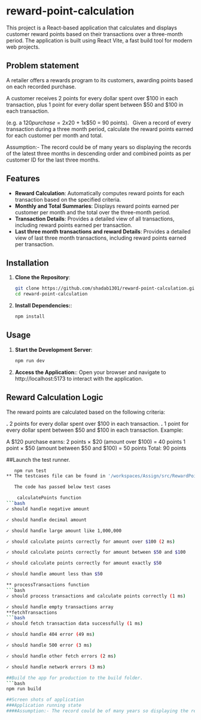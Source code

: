 # reward-point-calculation

This project is a React-based application that calculates and displays customer reward points based on their transactions over a three-month period. The application is built using React Vite, a fast build tool for modern web projects.

## Problem statement
A retailer offers a rewards program to its customers, awarding points based on each recorded purchase.

A customer receives 2 points for every dollar spent over $100 in each transaction, plus 1 point for every dollar spent between $50 and $100 in each transaction.

(e.g. a $120 purchase = 2x$20 + 1x$50 = 90 points).   Given a record of every transaction during a three month period, calculate the reward points earned for each customer per month and total.

Assumption:- The record could be of many years so displaying the records of the latest three months in descending order and combined points as per customer ID for the last three months.

## Features

- **Reward Calculation**: Automatically computes reward points for each transaction based on the specified criteria.
- **Monthly and Total Summaries**: Displays reward points earned per customer per month and the total over the three-month period.
- **Transaction Details**: Provides a detailed view of all transactions, including reward points earned per transaction.
- **Last three month transactions and reward Details**: Provides a detailed view of last three month transactions, including reward points earned per transaction.


## Installation

1. **Clone the Repository**:

   ```bash
   git clone https://github.com/shadab1301/reward-point-calculation.git
   cd reward-point-calculation
   
2. **Install Dependencies:**:
   ```bash
   npm install

## Usage
1. **Start the Development Server**:
   ```bash
   npm run dev

3. **Access the Application:**:
      Open your browser and navigate to http://localhost:5173 to interact with the application.

## Reward Calculation Logic
The reward points are calculated based on the following criteria:

**.** 2 points for every dollar spent over $100 in each transaction.
**.** 1 point for every dollar spent between $50 and $100 in each transaction.
Example:

A $120 purchase earns:
2 points × $20 (amount over $100) = 40 points
1 point × $50 (amount between $50 and $100) = 50 points
Total: 90 points

##Launch the test runner.
```bash
   npm run test
** The testcases file can be found in '/workspaces/Assign/src/RewardPointsCaluclator/tests/testCases.test.js'

   The code has passed below test cases

    calculatePoints function
```bash
✓ should handle negative amount

✓ should handle decimal amount

✓ should handle large amount like 1,000,000

✓ should calculate points correctly for amount over $100 (2 ms)

✓ should calculate points correctly for amount between $50 and $100

✓ should calculate points correctly for amount exactly $50

✓ should handle amount less than $50

** processTransactions function
```bash
✓ should process transactions and calculate points correctly (1 ms)

✓ should handle empty transactions array
**fetchTransactions
```bash
✓ should fetch transaction data successfully (1 ms)

✓ should handle 404 error (49 ms)

✓ should handle 500 error (3 ms)

✓ should handle other fetch errors (2 ms)

✓ should handle network errors (3 ms)

##Build the app for production to the build folder.
```bash
npm run build

##Screen shots of application
###Application running state
####Assumption:- The record could be of many years so displaying the records of the latest three months in descending order and combined points as per customer ID for the last three months.



